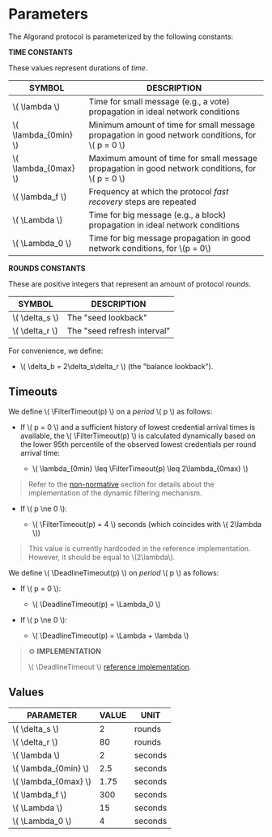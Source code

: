 $$
\newcommand \FilterTimeout {\mathrm{FilterTimeout}}
\newcommand \DeadlineTimeout {\mathrm{DeadlineTimeout}}
$$

# Parameters

The Algorand protocol is parameterized by the following constants:

**TIME CONSTANTS**

These values represent durations of _time_.

| SYMBOL                 | DESCRIPTION                                                                                        |
|------------------------|----------------------------------------------------------------------------------------------------|
| \\( \lambda \\)        | Time for small message (e.g., a vote) propagation in ideal network conditions                      |
| \\( \lambda_{0min} \\) | Minimum amount of time for small message propagation in good network conditions, for \\( p = 0 \\) |
| \\( \lambda_{0max} \\) | Maximum amount of time for small message propagation in good network conditions, for \\( p = 0 \\) |
| \\( \lambda_f \\)      | Frequency at which the protocol _fast recovery_ steps are repeated                                 |
| \\( \Lambda \\)        | Time for big message (e.g., a block) propagation in ideal network conditions                       |
| \\( \Lambda_0 \\)      | Time for big message propagation in good network conditions, for \\(p = 0\\)                       |

**ROUNDS CONSTANTS**

These are positive integers that represent an amount of protocol _rounds_.

| SYMBOL           | DESCRIPTION                 |
|------------------|-----------------------------|
| \\( \delta_s \\) | The "seed lookback"         |
| \\( \delta_r \\) | The "seed refresh interval" |

For convenience, we define:

- \\( \delta_b = 2\delta_s\delta_r \\) (the "balance lookback").

## Timeouts

We define \\( \FilterTimeout(p) \\) on a _period_ \\( p \\) as follows:

- If \\( p = 0 \\) and a sufficient history of lowest credential arrival times is
available, the \\( \FilterTimeout(p) \\) is calculated dynamically based on the
lower 95th percentile of the observed lowest credentials per round arrival time:

  - \\( \lambda_{0min} \leq \FilterTimeout(p) \leq 2\lambda_{0max} \\)

> Refer to the [non-normative](abft-overview.md#dynamic-filter-timeout) section
> for details about the implementation of the dynamic filtering mechanism.

- If \\( p \ne 0 \\):

  - \\( \FilterTimeout(p) = 4 \\) seconds (which coincides with \\( 2\lambda \\))

> This value is currently hardcoded in the reference implementation. However, it
> should be equal to \\(2\lambda\\).

We define \\( \DeadlineTimeout(p) \\) on _period_ \\( p \\) as follows:

- If \\( p = 0 \\):

  - \\( \DeadlineTimeout(p) = \Lambda_0 \\)

- If \\( p \ne 0 \\):

  - \\( \DeadlineTimeout(p) = \Lambda + \lambda \\)

> ⚙️ **IMPLEMENTATION**
>
> \\( \DeadlineTimeout \\) [reference implementation](https://github.com/algorand/go-algorand/blob/b6e5bcadf0ad3861d4805c51cbf3f695c38a93b7/agreement/types.go#L67).

## Values

| PARAMETER              | VALUE | UNIT    |
|------------------------|-------|---------|
| \\( \delta_s \\)       | 2     | rounds  |
| \\( \delta_r \\)       | 80    | rounds  |
| \\( \lambda \\)        | 2     | seconds |
| \\( \lambda_{0min} \\) | 2.5   | seconds |
| \\( \lambda_{0max} \\) | 1.75  | seconds |
| \\( \lambda_f \\)      | 300   | seconds |
| \\( \Lambda \\)        | 15    | seconds |
| \\( \Lambda_0 \\)      | 4     | seconds |
